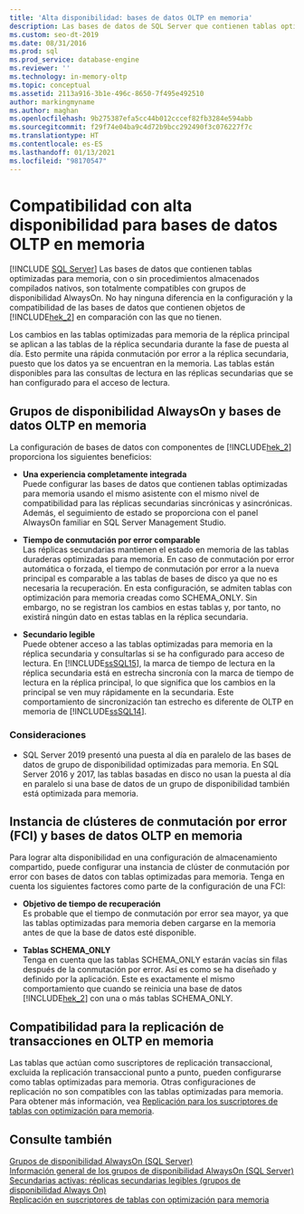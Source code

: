 ```yaml
---
title: 'Alta disponibilidad: bases de datos OLTP en memoria'
description: Las bases de datos de SQL Server que contienen tablas optimizadas para memoria, con o sin procedimientos almacenados compilados nativos, son totalmente compatibles con la característica Grupos de disponibilidad Always On.
ms.custom: seo-dt-2019
ms.date: 08/31/2016
ms.prod: sql
ms.prod_service: database-engine
ms.reviewer: ''
ms.technology: in-memory-oltp
ms.topic: conceptual
ms.assetid: 2113a916-3b1e-496c-8650-7f495e492510
author: markingmyname
ms.author: maghan
ms.openlocfilehash: 9b275387efa5cc44b012cccef82fb3284e594abb
ms.sourcegitcommit: f29f74e04ba9c4d72b9bcc292490f3c076227f7c
ms.translationtype: HT
ms.contentlocale: es-ES
ms.lasthandoff: 01/13/2021
ms.locfileid: "98170547"
---
```

# <a name="high-availability-support-for-in-memory-oltp-databases"></a>Compatibilidad con alta disponibilidad para bases de datos OLTP en memoria
 [!INCLUDE [SQL Server](../../includes/applies-to-version/sqlserver.md)]
  Las bases de datos que contienen tablas optimizadas para memoria, con o sin procedimientos almacenados compilados nativos, son totalmente compatibles con grupos de disponibilidad AlwaysOn.  No hay ninguna diferencia en la configuración y la compatibilidad de las bases de datos que contienen objetos de [!INCLUDE[hek_2](../../includes/hek-2-md.md)] en comparación con las que no tienen.  

 Los cambios en las tablas optimizadas para memoria de la réplica principal se aplican a las tablas de la réplica secundaria durante la fase de puesta al día. Esto permite una rápida conmutación por error a la réplica secundaria, puesto que los datos ya se encuentran en la memoria. Las tablas están disponibles para las consultas de lectura en las réplicas secundarias que se han configurado para el acceso de lectura.  

  
## <a name="always-on-availability-groups-and-in-memory-oltp-databases"></a>Grupos de disponibilidad AlwaysOn y bases de datos OLTP en memoria  
 La configuración de bases de datos con componentes de [!INCLUDE[hek_2](../../includes/hek-2-md.md)] proporciona los siguientes beneficios:  
  
-   **Una experiencia completamente integrada**   
    Puede configurar las bases de datos que contienen tablas optimizadas para memoria usando el mismo asistente con el mismo nivel de compatibilidad para las réplicas secundarias sincrónicas y asincrónicas. Además, el seguimiento de estado se proporciona con el panel AlwaysOn familiar en SQL Server Management Studio.  
  
-   **Tiempo de conmutación por error comparable**   
    Las réplicas secundarias mantienen el estado en memoria de las tablas duraderas optimizadas para memoria. En caso de conmutación por error automática o forzada, el tiempo de conmutación por error a la nueva principal es comparable a las tablas de bases de disco ya que no es necesaria la recuperación. En esta configuración, se admiten tablas con optimización para memoria creadas como SCHEMA_ONLY. Sin embargo, no se registran los cambios en estas tablas y, por tanto, no existirá ningún dato en estas tablas en la réplica secundaria.  
  
-   **Secundario legible**   
    Puede obtener acceso a las tablas optimizadas para memoria en la réplica secundaria y consultarlas si se ha configurado para acceso de lectura. En [!INCLUDE[ssSQL15](../../includes/sssql16-md.md)], la marca de tiempo de lectura en la réplica secundaria está en estrecha sincronía con la marca de tiempo de lectura en la réplica principal, lo que significa que los cambios en la principal se ven muy rápidamente en la secundaria. Este comportamiento de sincronización tan estrecho es diferente de OLTP en memoria de [!INCLUDE[ssSQL14](../../includes/sssql14-md.md)].  

### <a name="considerations"></a>Consideraciones

- SQL Server 2019 presentó una puesta al día en paralelo de las bases de datos de grupo de disponibilidad optimizadas para memoria. En SQL Server 2016 y 2017, las tablas basadas en disco no usan la puesta al día en paralelo si una base de datos de un grupo de disponibilidad también está optimizada para memoria. 
  
## <a name="failover-clustering-instance-fci-and-in-memory-oltp-databases"></a>Instancia de clústeres de conmutación por error (FCI) y bases de datos OLTP en memoria  
 Para lograr alta disponibilidad en una configuración de almacenamiento compartido, puede configurar una instancia de clúster de conmutación por error con bases de datos con tablas optimizadas para memoria. Tenga en cuenta los siguientes factores como parte de la configuración de una FCI:  
  
-   **Objetivo de tiempo de recuperación**   
    Es probable que el tiempo de conmutación por error sea mayor, ya que las tablas optimizadas para memoria deben cargarse en la memoria antes de que la base de datos esté disponible.  
  
-   **Tablas SCHEMA_ONLY**   
    Tenga en cuenta que las tablas SCHEMA_ONLY estarán vacías sin filas después de la conmutación por error. Así es como se ha diseñado y definido por la aplicación. Este es exactamente el mismo comportamiento que cuando se reinicia una base de datos [!INCLUDE[hek_2](../../includes/hek-2-md.md)] con una o más tablas SCHEMA_ONLY.  
  
## <a name="support-for-transaction-replication-in-in-memory-oltp"></a>Compatibilidad para la replicación de transacciones en OLTP en memoria  
 Las tablas que actúan como suscriptores de replicación transaccional, excluida la replicación transaccional punto a punto, pueden configurarse como tablas optimizadas para memoria. Otras configuraciones de replicación no son compatibles con las tablas optimizadas para memoria.  Para obtener más información, vea [Replicación para los suscriptores de tablas con optimización para memoria](../../relational-databases/replication/replication-to-memory-optimized-table-subscribers.md).  
  
## <a name="see-also"></a>Consulte también  
 [Grupos de disponibilidad AlwaysOn (SQL Server)](../../database-engine/availability-groups/windows/always-on-availability-groups-sql-server.md)   
 [Información general de los grupos de disponibilidad AlwaysOn &#40;SQL Server&#41;](../../database-engine/availability-groups/windows/overview-of-always-on-availability-groups-sql-server.md)   
 [Secundarias activas: réplicas secundarias legibles (grupos de disponibilidad Always On)](../../database-engine/availability-groups/windows/active-secondaries-readable-secondary-replicas-always-on-availability-groups.md)   
 [Replicación en suscriptores de tablas con optimización para memoria](../../relational-databases/replication/replication-to-memory-optimized-table-subscribers.md)  
  
  
